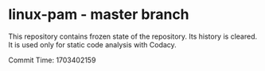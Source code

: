 # linux-pam - master branch

This repository contains frozen state of the repository.
Its history is cleared. It is used only for static code
analysis with Codacy.

Commit Time: 1703402159